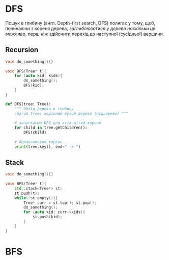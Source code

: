 # DFS
Пошук в глибину (англ. Depth-first
search, DFS) полягає у тому, щоб,
починаючи з кореня дерева,
_заглиблюватися у дерево наскільки
це можливо_, перш ніж здійснити
перехід до наступної (сусідньої)
вершини.

## Recursion
```C++
void do_something(){}  
  
void BFS(Tree* t){  
    for (auto kid: kids){  
        do_something();  
        BFS(kid);  
    }
}
```

```python
def DFS(tree: Tree):
	""" Обхід дерева в глибину
	:param tree: корінний вузол дерева (піддерева) """
	
	# запускаємо DFS для всіх дітей кореня
	for child in tree.getChildren():
		DFS(child)
	
	# Опрацьовуємо корінь
	print(tree.key(), end=" -> ")
```
## Stack

```c++
void do_something(){}  
  
void BFS(Tree* t){  
    std::stack<Tree*> st;  
    st.push(t);  
    while(!st.empty()){  
        Tree* curr = st.top(); st.pop();  
        do_something();  
        for (auto kid: curr->kids){  
            st.push(kid);  
        }    
    }
}
```

# BFS